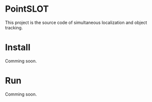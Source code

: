 # PointSLOT
This project is the source code of simultaneous localization and object tracking.
# Install
Comming soon.
# Run
Comming soon.
